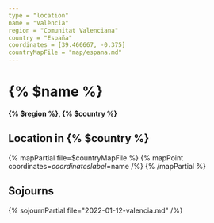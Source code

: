 ```yaml
---
type = "location"
name = "València"
region = "Comunitat Valenciana"
country = "España"
coordinates = [39.466667, -0.375]
countryMapFile = "map/espana.md"
---
```


# {% $name %}

**{% $region %}, {% $country %}**

## Location in {% $country %}

{% mapPartial file=$countryMapFile %}
  {% mapPoint coordinates=$coordinates label=$name /%}
{% /mapPartial %}

## Sojourns

{% sojournPartial file="2022-01-12-valencia.md" /%}
